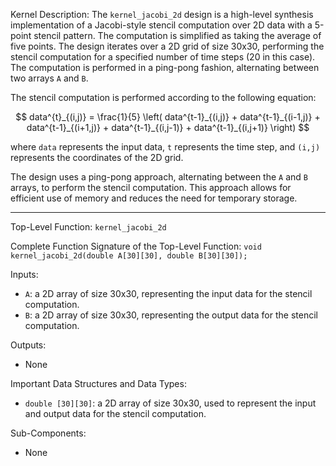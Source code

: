 Kernel Description:
The `kernel_jacobi_2d` design is a high-level synthesis implementation of a Jacobi-style stencil computation over 2D data with a 5-point stencil pattern. The computation is simplified as taking the average of five points. The design iterates over a 2D grid of size 30x30, performing the stencil computation for a specified number of time steps (20 in this case). The computation is performed in a ping-pong fashion, alternating between two arrays `A` and `B`.

The stencil computation is performed according to the following equation:

$$
data^{t}_{(i,j)} = \frac{1}{5} \left( data^{t-1}_{(i,j)} + data^{t-1}_{(i-1,j)} + data^{t-1}_{(i+1,j)} + data^{t-1}_{(i,j-1)} + data^{t-1}_{(i,j+1)} \right)
$$

where `data` represents the input data, `t` represents the time step, and `(i,j)` represents the coordinates of the 2D grid.

The design uses a ping-pong approach, alternating between the `A` and `B` arrays, to perform the stencil computation. This approach allows for efficient use of memory and reduces the need for temporary storage.

---

Top-Level Function: `kernel_jacobi_2d`

Complete Function Signature of the Top-Level Function:
`void kernel_jacobi_2d(double A[30][30], double B[30][30]);`

Inputs:
- `A`: a 2D array of size 30x30, representing the input data for the stencil computation.
- `B`: a 2D array of size 30x30, representing the output data for the stencil computation.

Outputs:
- None

Important Data Structures and Data Types:
- `double [30][30]`: a 2D array of size 30x30, used to represent the input and output data for the stencil computation.

Sub-Components:
- None